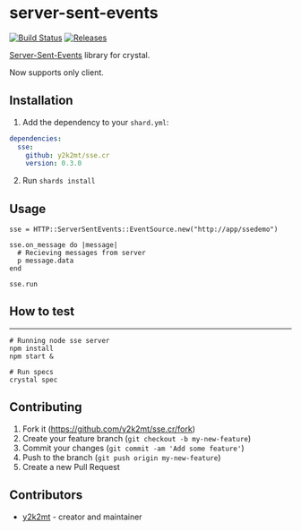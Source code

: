 # server-sent-events

[![Build Status](https://travis-ci.org/y2k2mt/sse.cr.svg?branch=master)](https://travis-ci.org/y2k2mt/sse.cr)
[![Releases](https://img.shields.io/github/release/y2k2mt/sse.cr.svg?maxAge=360)](https://github.com/y2k2mt/sse.cr/releases)
 
[Server-Sent-Events](https://www.w3.org/TR/2009/WD-eventsource-20090421/) library for crystal.

Now supports only client.

## Installation

1. Add the dependency to your `shard.yml`:

```yaml
dependencies:
  sse:
    github: y2k2mt/sse.cr
    version: 0.3.0
```

2. Run `shards install`

## Usage


```crystal
sse = HTTP::ServerSentEvents::EventSource.new("http://app/ssedemo")

sse.on_message do |message|
  # Recieving messages from server
  p message.data
end

sse.run
```

## How to test
---

```shell
# Running node sse server
npm install
npm start &

# Run specs
crystal spec
```

## Contributing

1. Fork it (<https://github.com/y2k2mt/sse.cr/fork>)
2. Create your feature branch (`git checkout -b my-new-feature`)
3. Commit your changes (`git commit -am 'Add some feature'`)
4. Push to the branch (`git push origin my-new-feature`)
5. Create a new Pull Request

## Contributors

- [y2k2mt](https://github.com/y2k2mt) - creator and maintainer
